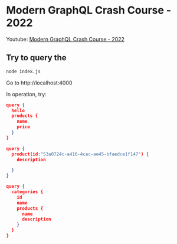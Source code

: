 # Modern GraphQL Crash Course - 2022

Youtube: [Modern GraphQL Crash Course - 2022](https://youtu.be/qux4-yWeZvo)

## Try to query the

```bash
node index.js
```

Go to http://localhost:4000

In operation, try:

```json
query {
  hello
  products {
    name
    price
  }
}
```

```json
query {
  product(id:"53a0724c-a416-4cac-ae45-bfaedce1f147") {
    description

  }
}
```

```json
query {
  categories { 
    id
    name
    products {
      name
      description
    }
  }
}
```